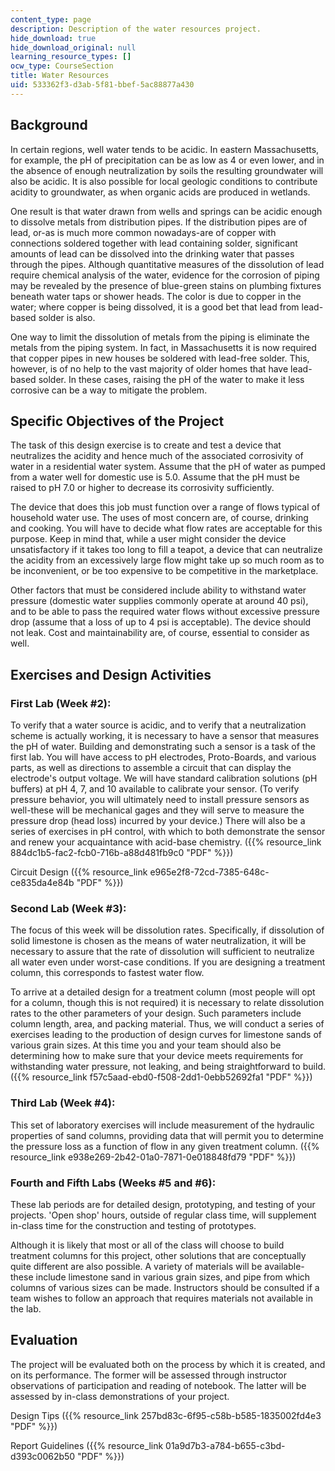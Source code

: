 ```yaml
---
content_type: page
description: Description of the water resources project.
hide_download: true
hide_download_original: null
learning_resource_types: []
ocw_type: CourseSection
title: Water Resources
uid: 533362f3-d3ab-5f81-bbef-5ac88877a430
---
```


Background
----------

In certain regions, well water tends to be acidic. In eastern Massachusetts, for example, the pH of precipitation can be as low as 4 or even lower, and in the absence of enough neutralization by soils the resulting groundwater will also be acidic. It is also possible for local geologic conditions to contribute acidity to groundwater, as when organic acids are produced in wetlands.

One result is that water drawn from wells and springs can be acidic enough to dissolve metals from distribution pipes. If the distribution pipes are of lead, or-as is much more common nowadays-are of copper with connections soldered together with lead containing solder, significant amounts of lead can be dissolved into the drinking water that passes through the pipes. Although quantitative measures of the dissolution of lead require chemical analysis of the water, evidence for the corrosion of piping may be revealed by the presence of blue-green stains on plumbing fixtures beneath water taps or shower heads. The color is due to copper in the water; where copper is being dissolved, it is a good bet that lead from lead-based solder is also.

One way to limit the dissolution of metals from the piping is eliminate the metals from the piping system. In fact, in Massachusetts it is now required that copper pipes in new houses be soldered with lead-free solder. This, however, is of no help to the vast majority of older homes that have lead-based solder. In these cases, raising the pH of the water to make it less corrosive can be a way to mitigate the problem.

Specific Objectives of the Project
----------------------------------

The task of this design exercise is to create and test a device that neutralizes the acidity and hence much of the associated corrosivity of water in a residential water system. Assume that the pH of water as pumped from a water well for domestic use is 5.0. Assume that the pH must be raised to pH 7.0 or higher to decrease its corrosivity sufficiently.

The device that does this job must function over a range of flows typical of household water use. The uses of most concern are, of course, drinking and cooking. You will have to decide what flow rates are acceptable for this purpose. Keep in mind that, while a user might consider the device unsatisfactory if it takes too long to fill a teapot, a device that can neutralize the acidity from an excessively large flow might take up so much room as to be inconvenient, or be too expensive to be competitive in the marketplace.

Other factors that must be considered include ability to withstand water pressure (domestic water supplies commonly operate at around 40 psi), and to be able to pass the required water flows without excessive pressure drop (assume that a loss of up to 4 psi is acceptable). The device should not leak. Cost and maintainability are, of course, essential to consider as well.

Exercises and Design Activities
-------------------------------

### First Lab (Week #2):

To verify that a water source is acidic, and to verify that a neutralization scheme is actually working, it is necessary to have a sensor that measures the pH of water. Building and demonstrating such a sensor is a task of the first lab. You will have access to pH electrodes, Proto-Boards, and various parts, as well as directions to assemble a circuit that can display the electrode's output voltage. We will have standard calibration solutions (pH buffers) at pH 4, 7, and 10 available to calibrate your sensor. (To verify pressure behavior, you will ultimately need to install pressure sensors as well-these will be mechanical gages and they will serve to measure the pressure drop (head loss) incurred by your device.) There will also be a series of exercises in pH control, with which to both demonstrate the sensor and renew your acquaintance with acid-base chemistry. ({{% resource_link 884dc1b5-fac2-fcb0-716b-a88d481fb9c0 "PDF" %}})

Circuit Design ({{% resource_link e965e2f8-72cd-7385-648c-ce835da4e84b "PDF" %}})

### Second Lab (Week #3):

The focus of this week will be dissolution rates. Specifically, if dissolution of solid limestone is chosen as the means of water neutralization, it will be necessary to assure that the rate of dissolution will sufficient to neutralize all water even under worst-case conditions. If you are designing a treatment column, this corresponds to fastest water flow.

To arrive at a detailed design for a treatment column (most people will opt for a column, though this is not required) it is necessary to relate dissolution rates to the other parameters of your design. Such parameters include column length, area, and packing material. Thus, we will conduct a series of exercises leading to the production of design curves for limestone sands of various grain sizes. At this time you and your team should also be determining how to make sure that your device meets requirements for withstanding water pressure, not leaking, and being straightforward to build. ({{% resource_link f57c5aad-ebd0-f508-2dd1-0ebb52692fa1 "PDF" %}})

### Third Lab (Week #4):

This set of laboratory exercises will include measurement of the hydraulic properties of sand columns, providing data that will permit you to determine the pressure loss as a function of flow in any given treatment column. ({{% resource_link e938e269-2b42-01a0-7871-0e018848fd79 "PDF" %}})

### Fourth and Fifth Labs (Weeks #5 and #6):

These lab periods are for detailed design, prototyping, and testing of your projects. 'Open shop' hours, outside of regular class time, will supplement in-class time for the construction and testing of prototypes.

Although it is likely that most or all of the class will choose to build treatment columns for this project, other solutions that are conceptually quite different are also possible. A variety of materials will be available-these include limestone sand in various grain sizes, and pipe from which columns of various sizes can be made. Instructors should be consulted if a team wishes to follow an approach that requires materials not available in the lab.

Evaluation
----------

The project will be evaluated both on the process by which it is created, and on its performance. The former will be assessed through instructor observations of participation and reading of notebook. The latter will be assessed by in-class demonstrations of your project.

Design Tips ({{% resource_link 257bd83c-6f95-c58b-b585-1835002fd4e3 "PDF" %}})

Report Guidelines ({{% resource_link 01a9d7b3-a784-b655-c3bd-d393c0062b50 "PDF" %}})